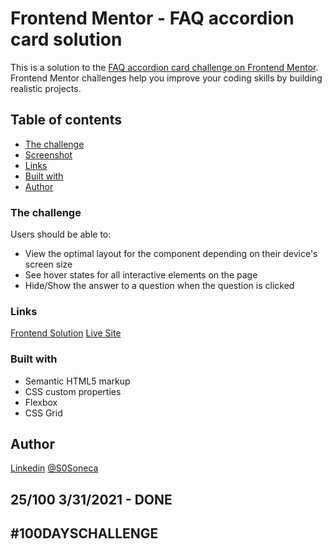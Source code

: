 # Frontend Mentor - FAQ accordion card solution

This is a solution to the [FAQ accordion card challenge on Frontend Mentor](https://www.frontendmentor.io/challenges/faq-accordion-card-XlyjD0Oam). Frontend Mentor challenges help you improve your coding skills by building realistic projects. 

## Table of contents

  - [The challenge](#the-challenge)
  - [Screenshot](#screenshot)
  - [Links](#links)
  - [Built with](#built-with)
- [Author](#author)

### The challenge

Users should be able to:

- View the optimal layout for the component depending on their device's screen size
- See hover states for all interactive elements on the page
- Hide/Show the answer to a question when the question is clicked

### Links

[Frontend Solution](https://www.frontendmentor.io/solutions/faq-accordion-card-pR4bE9ZpL)
[Live Site](https://sones-100days.netlify.app/day21to30/faqaccordioncard/)

### Built with

- Semantic HTML5 markup
- CSS custom properties
- Flexbox
- CSS Grid

## Author

[Linkedin](https://www.linkedin.com/in/scarabelli/)
[@S0Soneca](https://www.twitter.com/S0Soneca)

## 25/100 3/31/2021 - DONE

## #100DAYSCHALLENGE
